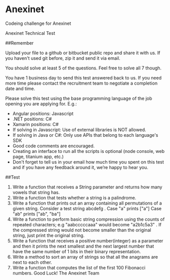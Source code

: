 # Anexinet
Codeing challenge for Anexinet

Anexinet Technical Test

##Remember

Upload your file to a github or bitbucket public repo and share it with us. If
you haven't used git before, zip it and send it via email.

You should solve at least 5 of the questions. Feel free to solve all 7 though.

You have 1 business day to send this test answered back to us.
If you need more time please contact the recruitment team to negotiate a
completion date and time.

Please solve this test using the base programming language of the job opening
you are applying for. E.g.:

* Angular positions: Javascript
* .NET positions: C#
* Xamarin positions: C#
* If solving in Javascript: Use of external libraries is NOT allowed.
* If solving in Java or C#: Only use APIs that belong to each language's SDK
* Good code comments are encouraged.
* Creating an interface to run all the scripts is optional (node console, web page, titanium app, etc.)
* Don't forget to tell us in your email how much time you spent on this test and if you have any feedback around it, we’re happy to hear you.

##Test
1. Write a function that receives a String parameter and returns how many vowels
that string has.
2. Write a function that tests whether a string is a palindrome.
3. Write a function that prints out an array containing all permutations of a
given string. Consider a test string abcdefg .
Case "a" prints ["a"]
Case "ab" prints ["ab", "ba"]
4. Write a function to perform basic string compression using the counts of
repeated characters; e.g "aabcccccaaa" would become "a2b1c5a3" . If the
compressed string would not become smaller than the original string, just print
the original string.
5. Write a function that receives a positive number(integer) as a parameter and
then it prints the next smallest and the next largest number that have the same
number of 1 bits in their binary representation.
6. Write a method to sort an array of strings so that all the anagrams are next to
each other.
7. Write a function that computes the list of the first 100 Fibonacci numbers.
Good Luck!
The Anexinet Team